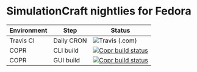 # SimulationCraft nightlies for Fedora

|Environment|Step|Status|
|---|---|---|
|Travis CI|Daily CRON|![Travis (.com)](https://img.shields.io/travis/com/elegos/fedora-simulationcraft?label=Build%20cron%20starter&style=for-the-badge)|
|COPR|CLI build|[![Copr build status](https://copr.fedorainfracloud.org/coprs/elegos/simulationcraft/package/simulationcraft-cli/status_image/last_build.png)](https://copr.fedorainfracloud.org/coprs/elegos/simulationcraft/package/simulationcraft-cli/)|
|COPR|GUI build|[![Copr build status](https://copr.fedorainfracloud.org/coprs/elegos/simulationcraft/package/simulationcraft-gui/status_image/last_build.png)](https://copr.fedorainfracloud.org/coprs/elegos/simulationcraft/package/simulationcraft-gui/)|
